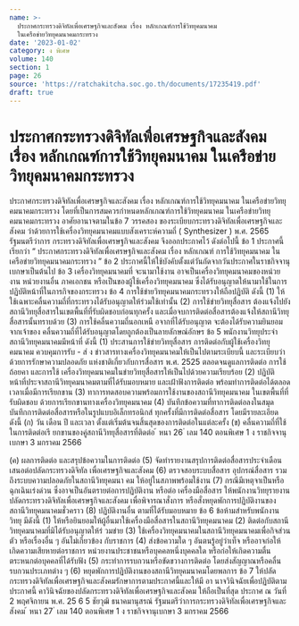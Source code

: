 ```yaml
---
name: >-
  ประกาศกระทรวงดิจิทัลเพื่อเศรษฐกิจและสังคม เรื่อง หลักเกณฑ์การใช้วิทยุคมนาคม
  ในเครือข่ายวิทยุคมนาคมกระทรวง
date: '2023-01-02'
category: ง พิเศษ
volume: 140
section: 1
page: 26
source: 'https://ratchakitcha.soc.go.th/documents/17235419.pdf'
draft: true
---
```


# ประกาศกระทรวงดิจิทัลเพื่อเศรษฐกิจและสังคม เรื่อง หลักเกณฑ์การใช้วิทยุคมนาคม ในเครือข่ายวิทยุคมนาคมกระทรวง

ประกาศกระทรวงดิจิทัลเพื่อเศรษฐกิจและสังคม เรื่อง หลักเกณฑ์การใช้วิทยุคมนาคม ในเครือข่ายวิทยุคมนาคมกระทรวง โดยที่เป็นการสมควรกำหนดหลักเกณฑ์การใช้วิทยุคมนาคม ในเครือข่ายวิทยุคมนาคมกระทรวง อาศัยอานาจตามในข้อ 7 วรรคสอง ของระเบียบกระทรวงดิจิทัลเพื่อเศรษฐกิจและสังคม ว่าด้วยการใช้เครื่องวิทยุคมนาคมแบบสังเคราะห์ความถี่ ( Synthesizer ) พ.ศ. 2565 รัฐมนตรีว่าการ กระทรวงดิจิทัลเพื่อเศรษฐกิจและสังคม จึงออกประกาศไว้ ดังต่อไปนี้ ข้อ 1 ประกาศนี้เรียกว่า “ ประกาศกระทรวงดิจิทัลเพื่อเศรษฐกิจและสังคม เรื่อง หลักเกณฑ์ การใช้วิทยุคมนาคม ในเครือข่ายวิทยุคมนาคมกระทรวง ” ข้อ 2 ประกาศนี้ให้ใช้บังคับตั้งแต่วันถัดจากวันประกาศในราชกิจจานุเบกษาเป็นต้นไป ข้อ 3 เครื่องวิทยุคมนาคมที่ จะนามาใช้งาน อาจเป็นเครื่องวิทยุคมนาคมของหน่วยงาน หน่วยงานอื่น ภาคเอกชน หรือเป็นของผู้ใช้เครื่องวิทยุคมนาคม ซึ่งได้รับอนุญาตให้นามาใช้ในการ ปฏิบัติหน้าที่ในภารกิจของกระทรวง ข้อ 4 การใช้ข่ายวิทยุคมนาคมกระทรวงให้ถือปฏิบัติ ดังนี้ (1) ให้ใช้เฉพาะคลื่นความถี่ที่กระทรวงได้รับอนุญาตให้ร่วมใช้เท่านั้น (2) การใช้ข่ายวิทยุสื่อสาร ต้องแจ้งไปยังสถานีวิทยุสื่อสารในเขตพื้นที่ที่รับผิดชอบก่อนทุกครั้ง และเมื่อจบการติดต่อสื่อสารต้องแจ้งให้สถานีวิทยุสื่อสารนั้นทราบด้วย (3) การใช้คลื่นความถี่นอกเหนื อจากที่ได้รับอนุญาต จะต้องได้รับความยินยอมจากเจ้าของ คลื่นความถี่ที่ได้รับอนุญาตโดยถูกต้องเป็นลายลักษณ์อักษร ข้อ 5 พนักงานวิทยุประจำสถานีวิทยุคมนาคมมีหน้าที่ ดังนี้ (1) ประสานการใช้ข่ายวิทยุสื่อสาร การติดต่อกับผู้ใช้เครื่องวิทยุคมนาคม ควบคุมการรับ - ส่ ง ข่าวสารทางเครื่องวิทยุคมนาคมให้เป็นไปตามระเบียบนี้ และระเบียบว่าด้วยการรักษาความปลอดภัย แห่งชาติเกี่ยวกับการสื่อสาร พ.ศ. 2525 ตลอดจนดูแลการติดต่อ การใช้ถ้อยคา และการใช้ เครื่องวิทยุคมนาคมในข่ายวิทยุสื่อสารให้เป็นไปด้วยความเรียบร้อย (2) ปฏิบัติหน้าที่ประจาสถานีวิทยุคมนาคมตามที่ได้รับมอบหมาย และเฝ้าฟังการติดต่อ พร้อมทำการติดต่อได้ตลอดเวลาเมื่อมีการเรียกขาน (3) ทาการทดสอบความพร้อมการใช้งานของสถานีวิทยุคมนาคม ในเขตพื้นที่ที่รับผิดชอบ ด้วยการเรียกขานทางเครื่องวิทยุคมนาคม (4) บันทึกข้อความที่ทาการติดต่อลงในสมุดบันทึกการติดต่อสื่อสารหรือในรูปแบบอิเล็กทรอนิกส์ ทุกครั้งที่มีการติดต่อสื่อสาร โดยมีรายละเอียด ดังนี้ (ก) วัน เดือน ปี และเวลา ตั้งแต่เริ่มต้นจนสิ้นสุดของการติดต่อในแต่ละครั้ง (ข) คลื่นความถี่ที่ใช้ในการติดต่อเรี ยกขานของคู่สถานีวิทยุสื่อสารที่ติดต่อ ้ หนา 26 ่ เลม 140 ตอนพิเศษ 1 ง ราชกิจจานุเบกษา 3 มกราคม 2566

(ค) ผลการติดต่อ และสรุปข้อความในการติดต่อ (5) จัดทำรายงานสรุปการติดต่อสื่อสารประจำเดือน เสนอต่อปลัดกระทรวงดิจิทัล เพื่อเศรษฐกิจและสังคม (6) ตรวจสอบระบบสื่อสาร อุปกรณ์สื่อสาร รวมถึงระบบความปลอดภัยในสถานีวิทยุคมนา คม ให้อยู่ในสภาพพร้อมใช้งาน (7) กรณีมีเหตุจาเป็นหรือฉุกเฉินเร่งด่วน ซึ่งอาจเป็นอันตรายต่อการปฏิบัติงาน หรือต่อ เครื่องมือสื่อสาร ให้พนักงานวิทยุรายงานปลัดกระทรวงดิจิทัลเพื่อเศรษฐกิจและสังคม เพื่อพิจารณาสั่งการ หรือสั่งหยุดพักการปฏิบัติงานของสถานีวิทยุคมนาคมชั่วคราว (8) ปฏิบัติงานอื่น ตามที่ได้รับมอบหมาย ข้อ 6 ข้อห้ามสำหรับพนักงานวิทยุ มีดังนี้ (1) ให้หรือยินยอมให้ผู้อื่นมาใช้เครื่องมือสื่อสารในสถานีวิทยุคมนาคม (2) ติดต่อกับสถานีวิทยุคมนาคมที่มิได้รับอนุญาตให้ร่ วมข่าย (3) ใช้เครื่องวิทยุคมนาคมในสถานีวิทยุคมนาคมเพื่อกิจส่วนตัว หรือเรื่องอื่น ๆ อันไม่เกี่ยวข้อง กับราชการ (4) ส่งข้อความใด ๆ อันตนรู้อยู่ว่าเท็จ หรืออาจก่อให้เกิดความเสียหายต่อราชการ หน่วยงานประชาชนหรือบุคคลหนึ่งบุคคลใด หรือก่อให้เกิดความตื่นตระหนกต่อบุคคลที่ได้รับฟัง (5) กระทำการรบกวนหรือขัดขวางการติดต่อ โดยส่งสัญญาณหรือคลื่นรบกวนประเภทต่าง ๆ (6) หยุดพักการปฏิบัติงานของสถานีวิทยุคมนาคมโดยพลการ ข้อ 7 ให้ปลัดกระทรวงดิจิทัลเพื่อเศรษฐกิจและสังคมรักษาการตามประกาศนี้และให้มี อา นาจวินิจฉัยเพื่อปฏิบัติตามประกาศนี้ คาวินิจฉัยของปลัดกระทรวงดิจิทัลเพื่อเศรษฐกิจและสังคม ให้ถือเป็นที่สุด ประกาศ ณ วันที่ 2 พฤศจิกายน พ.ศ. 25 6 5 ชัยวุฒิ ธนาคมานุสรณ์ รัฐมนตรีว่าการกระทรวงดิจิทัลเพื่อเศรษฐกิจและสังคม ้ หนา 27 ่ เลม 140 ตอนพิเศษ 1 ง ราชกิจจานุเบกษา 3 มกราคม 2566
